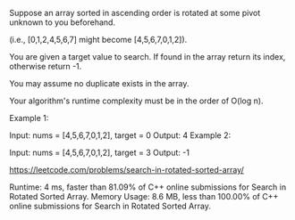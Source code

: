Suppose an array sorted in ascending order is rotated at some pivot unknown to you beforehand.

(i.e., [0,1,2,4,5,6,7] might become [4,5,6,7,0,1,2]).

You are given a target value to search. If found in the array return its index, otherwise return -1.

You may assume no duplicate exists in the array.

Your algorithm's runtime complexity must be in the order of O(log n).

Example 1:

Input: nums = [4,5,6,7,0,1,2], target = 0
Output: 4
Example 2:

Input: nums = [4,5,6,7,0,1,2], target = 3
Output: -1

https://leetcode.com/problems/search-in-rotated-sorted-array/

Runtime: 4 ms, faster than 81.09% of C++ online submissions for Search in Rotated Sorted Array.
Memory Usage: 8.6 MB, less than 100.00% of C++ online submissions for Search in Rotated Sorted Array.
